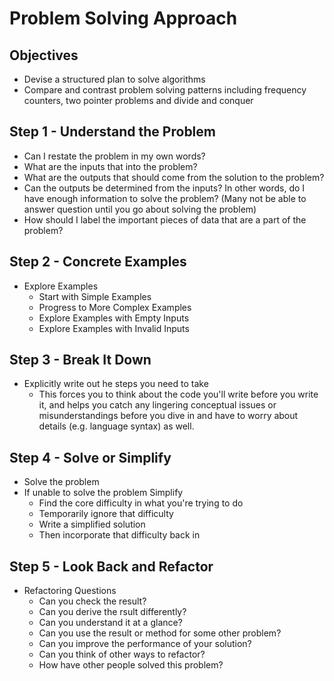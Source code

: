 # Problem Solving Approach

## Objectives
* Devise a structured plan to solve algorithms
* Compare and contrast problem solving patterns including frequency counters, two pointer problems and divide and conquer

## Step 1 - Understand the Problem
* Can I restate the problem in my own words?
* What are the inputs that into the problem?
* What are the outputs that should come from the solution to the problem?
* Can the outputs be determined from the inputs? In other words, do I have enough information to solve the problem? (Many not be able to answer question until you go about solving the problem)
* How should I label the important pieces of data that are a part of the problem?

## Step 2 - Concrete Examples
* Explore Examples
  * Start with Simple Examples
  * Progress to More Complex Examples
  * Explore Examples with Empty Inputs
  * Explore Examples with Invalid Inputs

## Step 3 - Break It Down
* Explicitly write out he steps you need to take
  * This forces you to think about the code you'll write before you write it, and helps you catch any lingering conceptual issues or misunderstandings before you dive in and have to worry about details (e.g. language syntax) as well.

## Step 4 - Solve or Simplify
* Solve the problem
* If unable to solve the problem Simplify
  * Find the core difficulty in what you're trying to do
  * Temporarily ignore that difficulty
  * Write a simplified solution
  * Then incorporate that difficulty back in

## Step 5 - Look Back and Refactor
* Refactoring Questions
  * Can you check the result?
  * Can you derive the rsult differently?
  * Can you understand it at a glance?
  * Can you use the result or method for some other problem?
  * Can you improve the performance of your solution?
  * Can you think of other ways to refactor?
  * How have other people solved this problem?